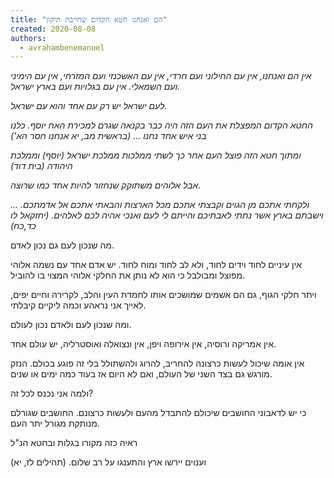 ```yaml
---
title: "הם ואנחנו חטא הקדום שחייבת תיקון"
created: 2020-08-08
authors: 
  - avrahambenemanuel
---
```


_אין הם ואנחנו, אין עם החילוני ועם חרדי, אין עם האשכנזי ועם המזרחי, אין עם הימיני ועם השמאלי. אין עם בגלויות ועם בארץ ישראל._

_לעם ישראל יש רק עם אחד והוא עם ישראל._

_החטא הקדום המפצלת את העם הזה היה כבר בקנאה שגרם למכירת האח יוסף. כלנו בני איש אחד נחנו ... (בראשית מב, יא אנחנו חסר הא')_

_ומתוך חטא הזה פוצל העם אחר כך לשתי ממלכות ממלכת ישראל (יוסף) וממלכת היהודה (בית דוד)_

_אבל אלוהים משתוקק שנחזור להיות אחד כמו שרוצה._

_ולקחתי אתכם מן הגוים וקבצתי אתכם מכל הארצות והבאתי אתכם אל אדמתכם. ... וישבתם בארץ אשר נתתי לאבתיכם והייתם לי לעם ואנכי אהיה לכם לאלהים. (יחזקאל לו כד,כח)_

מה שנכון לעם גם נכון לאדם.

אין עיניים לחוד וידים לחוד, ולא לב לחוד ומוח לחוד. יש אדם אחד עם נשמה אלוהי מפוצל ומבולבל כי הוא לא נותן את החלקי אלוהי המצוי בו להוביל.

ויתר חלקי הגוף, גם הם אשמים שמושכים אותו לחמדת העין והלב, לקרירה וחיים יפים, לאייך אני נראהע וכמה ליקיים קיבלתי.

ומה שנכון לעם ולאדם נכון לעולם.

אין אמריקה ורוסיה, אין אירופה ויפן, אין ונצואלה ואוסטרליה, יש עולם אחד.

אין אומה שיכול לעשות כרצונה להחריב, להרוג ולהשתולל בלי זה פוגע בכולם. הנזק מורגש גם בצד השני של העולם, ואם לא היום אז בעוד כמה ימים או שנים.

ולמה אני נכנס לכל זה?

כי יש לדאבוני החושבים שיכולם להתבדל מהעם ולעשות כרצונם. החושבים שגורלם מנותקת מגורל יתר העם.

ראיה כזה מקורו בגלות ובחטא הנ"ל

וענוים יירשו ארץ והתענגו על רב שלום. (תהילים לז, יא)
